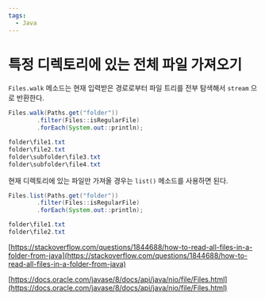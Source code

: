 ```yaml
---
tags:
  - Java
---
```

# 특정 디렉토리에 있는 전체 파일 가져오기

`Files.walk` 메소드는 현재 입력받은 경로로부터 파일 트리를 전부 탐색해서 `stream` 으로 반환한다.

```java
Files.walk(Paths.get("folder"))
        .filter(Files::isRegularFile)
        .forEach(System.out::println);
```

```java
folder\file1.txt
folder\file2.txt
folder\subfolder\file3.txt
folder\subfolder\file4.txt
```

현재 디렉토리에 있는 파일만 가져올 경우는 `list()` 메소드를 사용하면 된다.

```java
Files.list(Paths.get("folder"))
        .filter(Files::isRegularFile)
        .forEach(System.out::println);
```

```java
folder\file1.txt
folder\file2.txt
```

[https://stackoverflow.com/questions/1844688/how-to-read-all-files-in-a-folder-from-java](https://stackoverflow.com/questions/1844688/how-to-read-all-files-in-a-folder-from-java)

[https://docs.oracle.com/javase/8/docs/api/java/nio/file/Files.html](https://docs.oracle.com/javase/8/docs/api/java/nio/file/Files.html)